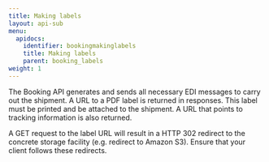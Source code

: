 ```yaml
---
title: Making labels
layout: api-sub
menu:
  apidocs:
    identifier: bookingmakinglabels
    title: Making labels
    parent: booking_labels
weight: 1
---
```


The Booking API generates and sends all necessary EDI messages to carry out the shipment. A URL to a PDF label is returned in responses. This label must be printed and be attached to the shipment. A URL that points to tracking information is also returned.

A GET request to the label URL will result in a HTTP 302 redirect to the concrete storage facility (e.g. redirect to Amazon S3). Ensure that your client follows these redirects.
